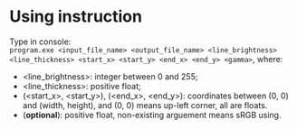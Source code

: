# Using instruction
Type in console:  
`program.exe <input_file_name> <output_file_name> <line_brightness> <line_thickness> <start_x> <start_y> <end_x> <end_y> <gamma>`, where:
* <line_brightness>: integer between 0 and 255;
* <line_thickness>: positive float;
* (<start_x>, <start_y>), (<end_x>, <end_y>): coordinates between (0, 0) and (width, height), and (0, 0) means up-left corner, all are floats.
* <gamma>(**optional**): positive float, non-existing arguement means sRGB using.
